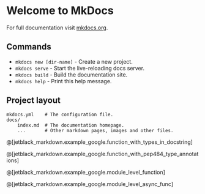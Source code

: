 # Welcome to MkDocs

For full documentation visit [mkdocs.org](https://mkdocs.org).

## Commands

* `mkdocs new [dir-name]` - Create a new project.
* `mkdocs serve` - Start the live-reloading docs server.
* `mkdocs build` - Build the documentation site.
* `mkdocs help` - Print this help message.

## Project layout

    mkdocs.yml    # The configuration file.
    docs/
        index.md  # The documentation homepage.
        ...       # Other markdown pages, images and other files.

@[jetblack_markdown.example_google.function_with_types_in_docstring]

@[jetblack_markdown.example_google.function_with_pep484_type_annotations]

@[jetblack_markdown.example_google.module_level_function]

@[jetblack_markdown.example_google.module_level_async_func]
